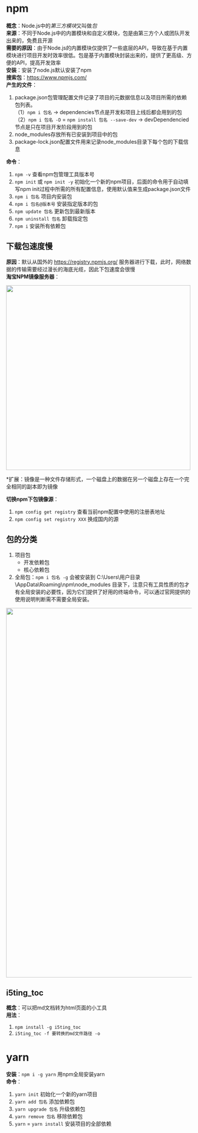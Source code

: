 # npm
**概念**：Node.js中的*第三方模块*又叫做*包*<br>
**来源**：不同于Node.js中的内置模块和自定义模块，包是由第三方个人或团队开发出来的，免费且开源<br>
**需要的原因**：由于Node.js的内置模块仅提供了一些底层的API，导致在基于内置模块进行项目开发时效率很低。包是基于内置模块封装出来的，提供了更高级、方便的API，提高开发效率<br>
**安装**：安装了node.js默认安装了npm<br>
**搜索包**：https://www.npmjs.com/<br>
**产生的文件**：
1. package.json包管理配置文件记录了项目的元数据信息以及项目所需的依赖包列表。<br>
（1）`npm i 包名` -> dependencies节点是开发和项目上线后都会用到的包<br>
（2）`npm i 包名 -D` = `npm install 包名 --save-dev` -> devDependencied节点是只在项目开发阶段用到的包
2. node_modules存放所有已安装到项目中的包
3. package-lock.json配置文件用来记录node_modules目录下每个包的下载信息

**命令**：
1. `npm -v` 查看npm包管理工具版本号
2. `npm init` 或 `npm init -y` 初始化一个新的npm项目，后面的命令用于自动填写npm init过程中所需的所有配置信息，使用默认值来生成package.json文件
3. `npm i 包名` 项目内安装包
4. `npm i 包名@版本号` 安装指定版本的包
5. `npm update 包名` 更新包到最新版本
6. `npm uninstall 包名` 卸载指定包
7. `npm i` 安装所有依赖包

## 下载包速度慢
**原因**：默认从国外的 https://registry.npmjs.org/ 服务器进行下载，此时，网络数据的传输需要经过漫长的海底光缆，因此下包速度会很慢<br>
**淘宝NPM镜像服务器**：

<img src="https://i-blog.csdnimg.cn/direct/839d27d08a3241d39da89327d8a7b310.png#pic_center" width="500px" />

*扩展：镜像是一种文件存储形式，一个磁盘上的数据在另一个磁盘上存在一个完全相同的副本即为镜像

**切换npm下包镜像源**：
1. `npm config get registry` 查看当前npm配置中使用的注册表地址
2. `npm config set registry XXX` 换成国内的源

## 包的分类
1. 项目包
    - 开发依赖包
    - 核心依赖包
2. 全局包：`npm i 包名 -g` 会被安装到 C:\Users\用户目录\AppData\Roaming\npm\node_modules 目录下，注意只有工具性质的包才有全局安装的必要性，因为它们提供了好用的终端命令，可以通过官网提供的使用说明判断需不需要全局安装。

<img src="https://i-blog.csdnimg.cn/direct/b345504e90e84c02ae4f932bb90220c9.png#pic_center" width="1000px" />

## i5ting_toc
**概念**：可以把md文档转为html页面的小工具<br>
**用法**：
1. `npm install -g i5ting_toc`
2. `i5ting_toc -f 要转换的md文件路径 -o`

# yarn
**安装**：`npm i -g yarn` 用npm全局安装yarn<br>
**命令**：
1. `yarn init` 初始化一个新的yarn项目
2. `yarn add 包名` 添加依赖包
3. `yarn upgrade 包名` 升级依赖包
4. `yarn remove 包名` 移除依赖包
5. `yarn` = `yarn install` 安装项目的全部依赖
